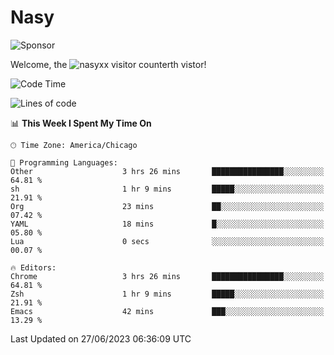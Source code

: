 # Nasy

<!--
<p align="center">
<img height="200" src="https://github-readme-stats.vercel.app/api?username=nasyxx&count_private=true&show_icons=true&theme=dracula&include_all_commits=true"/>
<img height="200" src="https://github-readme-stats.vercel.app/api/top-langs/?username=nasyxx&theme=dracula&hide=html,jupyter+notebook&count_private=true&show_icons=true"/>
</p>

  
----------------
-->

![Sponsor](https://img.shields.io/static/v1.svg?label=Sponsor&message=%E2%9D%A4&logo=GitHub&style=flat&color=pink)
 
Welcome, the ![nasyxx visitor counter](https://count.getloli.com/get/@nasyxx?theme=rule34)th vistor!
 
<!--START_SECTION:waka-->
![Code Time](http://img.shields.io/badge/Code%20Time-3%2C582%20hrs%2017%20mins-blue)

![Lines of code](https://img.shields.io/badge/From%20Hello%20World%20I%27ve%20Written-6.3%20million%20lines%20of%20code-blue)

📊 **This Week I Spent My Time On** 

```text
🕑︎ Time Zone: America/Chicago

💬 Programming Languages: 
Other                    3 hrs 26 mins       ████████████████░░░░░░░░░   64.81 % 
sh                       1 hr 9 mins         █████░░░░░░░░░░░░░░░░░░░░   21.91 % 
Org                      23 mins             ██░░░░░░░░░░░░░░░░░░░░░░░   07.42 % 
YAML                     18 mins             █░░░░░░░░░░░░░░░░░░░░░░░░   05.80 % 
Lua                      0 secs              ░░░░░░░░░░░░░░░░░░░░░░░░░   00.07 % 

🔥 Editors: 
Chrome                   3 hrs 26 mins       ████████████████░░░░░░░░░   64.81 % 
Zsh                      1 hr 9 mins         █████░░░░░░░░░░░░░░░░░░░░   21.91 % 
Emacs                    42 mins             ███░░░░░░░░░░░░░░░░░░░░░░   13.29 % 
```


 Last Updated on 27/06/2023 06:36:09 UTC
<!--END_SECTION:waka-->

<!-- ![visitors](https://visitor-badge.laobi.icu/badge?page_id=nasyxx.nasyxx) -->

